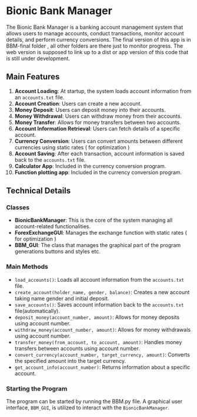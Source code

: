 # Bionic Bank Manager

The Bionic Bank Manager is a  banking account management system that allows users to manage  accounts, conduct transactions, monitor  account details, and perform currency conversions.
The final version of this app is in BBM-final folder , all other folders are there just to monitor progress.
The web version is supposed to link up to a dist or app version of this code that is still under development.

## Main Features

1. **Account Loading**: At startup, the system loads account information from an `accounts.txt` file.
2. **Account Creation**: Users can create a new account.
3. **Money Deposit**: Users can deposit money into their accounts.
4. **Money Withdrawal**: Users can withdraw money from their accounts.
5. **Money Transfer**: Allows for money transfers between two accounts.
6. **Account Information Retrieval**: Users can fetch details of a specific account.
7. **Currency Conversion**: Users can convert amounts between different currencies using static rates ( for optimization )
8. **Account Saving**: After each transaction, account information is saved back to the `accounts.txt` file.
9. **Calculator App**: Included in the currency conversion program.
10. **Function plotting app**: Included in the currency conversion program.

## Technical Details

### Classes

- **BionicBankManager**: This is the core of the system managing all account-related functionalities.
- **ForexExchangeGUI**: Manages the exchange function with static rates ( for optimization )
- **BBM_GUI**: The class that manages the graphical part of the program generations buttons and styles etc.

### Main Methods

- `load_accounts()`: Loads all account information from the `accounts.txt` file.
- `create_account(holder_name, gender, balance)`: Creates a new account taking name gender and initial deposit.
- `save_accounts()`: Saves account information back to the `accounts.txt` file(automatically).
- `deposit_money(account_number, amount)`: Allows for money deposits using account number.
- `withdraw_money(account_number, amount)`: Allows for money withdrawals using account number.
- `transfer_money(from_account, to_account, amount)`: Handles money transfers between accounts using account number.
- `convert_currency(account_number, target_currency, amount)`: Converts the specified amount into the target currency.
- `get_account_info(account_number)`: Returns information about a specific account.

### Starting the Program

The program can be started by running the BBM.py file. A graphical user interface, `BBM_GUI`, is utilized to interact with the `BionicBankManager`.
